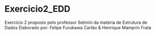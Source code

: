 # Exercicio2_EDD
Exercício 2 proposto pelo professor Selmini da matéria de Estrutura de Dados
Elaborado por: Felipe Furukawa Carlão & Henrique Mamprin Frata
